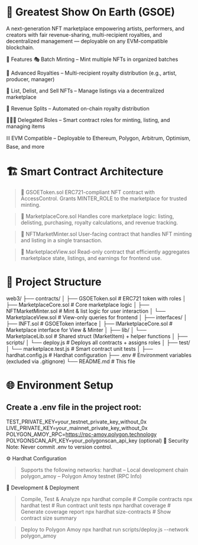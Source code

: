 # 🎪 Greatest Show On Earth (GSOE)
A next-generation NFT marketplace empowering artists, performers, and creators with fair revenue-sharing, multi-recipient royalties, and decentralized management — deployable on any EVM-compatible blockchain.

🚀 Features
🎭 Batch Minting – Mint multiple NFTs in organized batches

💸 Advanced Royalties – Multi-recipient royalty distribution (e.g., artist, producer, manager)

🛒 List, Delist, and Sell NFTs – Manage listings via a decentralized marketplace

🧾 Revenue Splits – Automated on-chain royalty distribution

🧑‍🤝‍🧑 Delegated Roles – Smart contract roles for minting, listing, and managing items

⛓️ EVM Compatible – Deployable to Ethereum, Polygon, Arbitrum, Optimism, Base, and more

# 🏗️ Smart Contract Architecture
> 🔹 GSOEToken.sol
ERC721-compliant NFT contract with AccessControl. Grants MINTER_ROLE to the marketplace for trusted minting.

> 🔹 MarketplaceCore.sol
Handles core marketplace logic: listing, delisting, purchasing, royalty calculations, and revenue tracking.

> 🔹 NFTMarketMinter.sol
User-facing contract that handles NFT minting and listing in a single transaction.

> 🔹 MarketplaceView.sol
Read-only contract that efficiently aggregates marketplace state, listings, and earnings for frontend use.

# 📁 Project Structure

web3/
├── contracts/
│   ├── GSOEToken.sol              # ERC721 token with roles
│   ├── MarketplaceCore.sol        # Core marketplace logic
│   ├── NFTMarketMinter.sol        # Mint & list logic for user interaction
│   └── MarketplaceView.sol        # View-only queries for frontend
│
├── interfaces/
│   ├── INFT.sol                   # GSOEToken interface
│   ├── IMarketplaceCore.sol       # Marketplace interface for View & Minter
│
├── lib/
│   └── MarketplaceLib.sol         # Shared struct (MarketItem) + helper functions
│
├── scripts/
│   └── deploy.js                  # Deploys all contracts + assigns roles
│
├── test/
│   └── marketplace.test.js        # Smart contract unit tests
│
├── hardhat.config.js              # Hardhat configuration
├── .env                           # Environment variables (excluded via .gitignore)
└── README.md                      # This file


# 🌐 Environment Setup

## Create a .env file in the project root:

TEST_PRIVATE_KEY=your_testnet_private_key_without_0x
LIVE_PRIVATE_KEY=your_mainnet_private_key_without_0x
POLYGON_AMOY_RPC=https://rpc-amoy.polygon.technology
POLYGONSCAN_API_KEY=your_polygonscan_api_key (optional)
🔐 Security Note: Never commit .env to version control.

⚙️ Hardhat Configuration
> Supports the following networks:
hardhat – Local development chain
polygon_amoy – Polygon Amoy testnet (RPC Info)

🧪 Development & Deployment
> Compile, Test & Analyze
npx hardhat compile           # Compile contracts
npx hardhat test              # Run contract unit tests
npx hardhat coverage          # Generate coverage report
npx hardhat size-contracts    # Show contract size summary


> Deploy to Polygon Amoy
npx hardhat run scripts/deploy.js --network polygon_amoy

